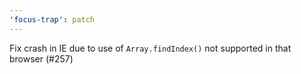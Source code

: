 ```yaml
---
'focus-trap': patch
---
```


Fix crash in IE due to use of `Array.findIndex()` not supported in that browser (#257)
